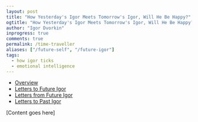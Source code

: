 ```yaml
---
layout: post
title: "How Yesterday's Igor Meets Tomorrow's Igor, Will He Be Happy?"
ogtitle: "How Yesterday's Igor Meets Tomorrow's Igor, Will He Be Happy?"
author: "Igor Dvorkin"
inprogress: true
comments: true
permalink: /time-traveller
aliases: ["/future-self", "/future-igor"]
tags:
  - how igor ticks
  - emotional intelligence
---
```


<!-- prettier-ignore-start -->
<!-- vim-markdown-toc GFM -->

- [Overview](#overview)
- [Letters to Future Igor](#letters-to-future-igor)
- [Letters from Future Igor](#letters-from-future-igor)
- [Letters to Past Igor](#letters-to-past-igor)

<!-- vim-markdown-toc-end -->
<!-- prettier-ignore-end -->

[Content goes here]
